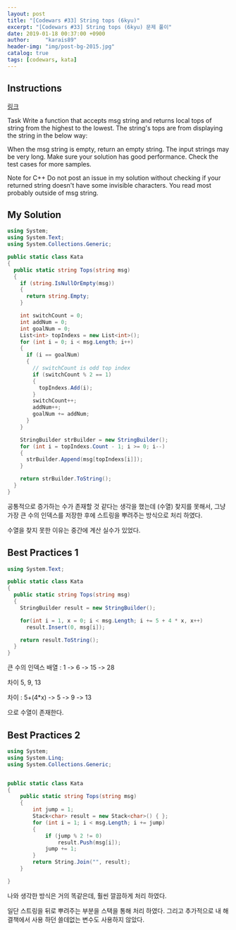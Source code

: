 ```yaml
---
layout: post
title: "[Codewars #33] String tops (6kyu)"
excerpt: "[Codewars #33] String tops (6kyu) 문제 풀이"
date: 2019-01-18 00:37:00 +0900
author:     "karais89"
header-img: "img/post-bg-2015.jpg"
catalog: true
tags: [codewars, kata]
---
```


## Instructions

[링크](http://www.codewars.com/kata/59b7571bbf10a48c75000070/train/csharp)

Task
Write a function that accepts msg string and returns local tops of string from the highest to the lowest.
The string's tops are from displaying the string in the below way:

When the msg string is empty, return an empty string.
The input strings may be very long. Make sure your solution has good performance.
Check the test cases for more samples.

Note for C++
Do not post an issue in my solution without checking if your returned string doesn't have some invisible characters. You read most probably outside of msg string.

## My Solution

```csharp
using System;
using System.Text;
using System.Collections.Generic;

public static class Kata
{
  public static string Tops(string msg)
  {
    if (string.IsNullOrEmpty(msg))
    {
      return string.Empty;
    }

    int switchCount = 0;
    int addNum = 0;
    int goalNum = 0;
    List<int> topIndexs = new List<int>();
    for (int i = 0; i < msg.Length; i++)
    {
      if (i == goalNum)
      {
        // switchCount is odd top index
        if (switchCount % 2 == 1)
        {
          topIndexs.Add(i);
        }
        switchCount++;
        addNum++;
        goalNum += addNum;
      }
    }

    StringBuilder strBuilder = new StringBuilder();
    for (int i = topIndexs.Count - 1; i >= 0; i--)
    {
      strBuilder.Append(msg[topIndexs[i]]);
    }

    return strBuilder.ToString();
  }
}
```

공통적으로 증가하는 수가 존재할 것 같다는 생각을 했는데 (수열) 찾지를 못해서, 그냥 가장 큰 수의 인덱스를 저장한 후에 스트링을 뿌려주는 방식으로 처리 하였다.

수열을 찾지 못한 이유는 중간에 계산 실수가 있었다.


## Best Practices 1

```csharp
using System.Text;

public static class Kata
{
  public static string Tops(string msg)
  {
    StringBuilder result = new StringBuilder();

    for(int i = 1, x = 0; i < msg.Length; i += 5 + 4 * x, x++)
      result.Insert(0, msg[i]);

    return result.ToString();
  }
}
```

큰 수의 인덱스 배열 : 1 -> 6 -> 15 -> 28

차이 5, 9, 13

차이 : 5+(4*x) -> 5 -> 9 -> 13

으로 수열이 존재한다.

## Best Practices 2

```csharp
using System;
using System.Linq;
using System.Collections.Generic;


public static class Kata
{
    public static string Tops(string msg)
    {
        int jump = 1;
        Stack<char> result = new Stack<char>() { };
        for (int i = 1; i < msg.Length; i += jump)
        {
            if (jump % 2 != 0)
                result.Push(msg[i]);
            jump += 1;
        }
        return String.Join("", result);
    }

}
```

나와 생각한 방식은 거의 똑같은데, 훨씬 깔끔하게 처리 하였다.

일단 스트링을 뒤로 뿌려주는 부분을 스택을 통해 처리 하였다.
그리고 추가적으로 내 해결책에서 사용 하던 쓸데없는 변수도 사용하지 않았다.